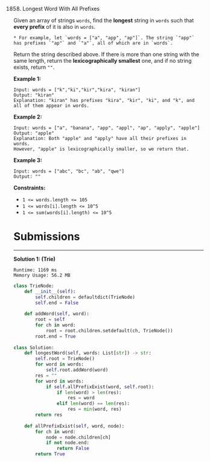 1858. Longest Word With All Prefixes

Given an array of strings `words`, find the **longest** string in `words` such that **every prefix** of it is also in `words`.

    * For example, let `words = ["a", "app", "ap"]`. The string `"app"` has prefixes `"ap"` and `"a"`, all of which are in `words`.

Return the string described above. If there is more than one string with the same length, return the **lexicographically smallest** one, and if no string exists, return `""`.

 

**Example 1:**
```
Input: words = ["k","ki","kir","kira", "kiran"]
Output: "kiran"
Explanation: "kiran" has prefixes "kira", "kir", "ki", and "k", and all of them appear in words.
```

**Example 2:**
```
Input: words = ["a", "banana", "app", "appl", "ap", "apply", "apple"]
Output: "apple"
Explanation: Both "apple" and "apply" have all their prefixes in words.
However, "apple" is lexicographically smaller, so we return that.
```

**Example 3:**
```
Input: words = ["abc", "bc", "ab", "qwe"]
Output: ""
```

**Constraints:**

* `1 <= words.length <= 105`
* `1 <= words[i].length <= 10^5`
* `1 <= sum(words[i].length) <= 10^5`

# Submissions
---
**Solution 1: (Trie)**
```
Runtime: 1169 ms
Memory Usage: 56.2 MB
```
```python
class TrieNode:
    def __init__(self):
        self.children = defaultdict(TrieNode)
        self.end = False
    
    def addWord(self, word):
        root = self
        for ch in word:
            root = root.children.setdefault(ch, TrieNode())
        root.end = True
        
class Solution:
    def longestWord(self, words: List[str]) -> str:
        self.root = TrieNode()
        for word in words:
            self.root.addWord(word)
        res = ""
        for word in words:
            if self.allPrefixExist(word, self.root):
                if len(word) > len(res):
                    res = word
                elif len(word) == len(res):
                    res = min(word, res)
        return res
        
    def allPrefixExist(self, word, node):        
        for ch in word:
            node = node.children[ch]
            if not node.end:
                return False
        return True
```
